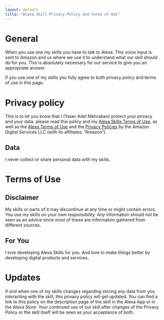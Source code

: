 ```yaml
---
layout: default
title: "Alexa skill Privacy Policy and Terms of Use"
---
```


# General
When you use one my skills you have to talk to Alexa. This voice input is sent to Amazon and us where we use it to understand what our skill should do for you. This is absolutely necessary for our service to give you an appropriate answer.

If you use one of my skills you fully agree to both privacy policy and terms of use in this page.

# Privacy policy

This is to let you know that I (Yaser Adel Mehraban) protect your privacy and your data. please read this policy and my [Alexa Skills Terms of Use](#terms-of-use), as well as the [Alexa Terms of Use](https://www.amazon.com/gp/help/customer/display.html?nodeId=201809740) and the [Privacy Policies](https://www.amazon.com/privacy) by the Amazon Digital Services LLC (with its affiliates, “Amazon”).

## Data
I never collect or share personal data with my skills.

<h1 id="terms-of-use">Terms of Use</h1>

## Disclaimer

My skills or parts of it may discontinue at any time or might contain errors. You use my skills on your own responsibility. Any information should not be seen as an advice since most of these are information gathered from different sources.

## For You
I love developing Alexa Skills for you. And love to make things better by developing digital products and services.


# Updates
If and when one of my skills changes regarding storing any data from you interacting with the skill, this privacy policy will get updated. You can find a link to this policy on the description page of the skill in the Alexa App or in the Alexa Store. Your continued use of our skill after changes of the Privacy Policy or the skill itself will be seen as your acceptance of both.